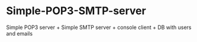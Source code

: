 # Simple-POP3-SMTP-server
Simple POP3 server + Simple SMTP server + console client + DB with users and emails

